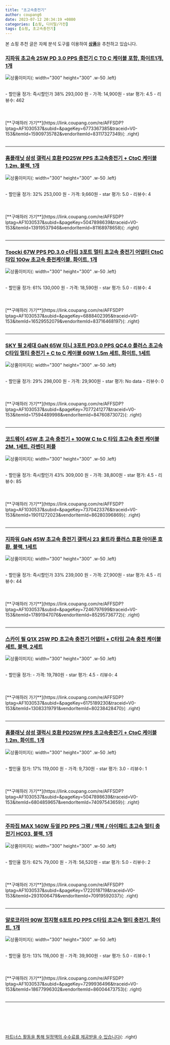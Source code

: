 ```yaml
---
title: "초고속충전기"
author: coupang6
date: 2023-07-12 20:34:19 +0800
categories: [쇼핑, 디이털/가전]
tags: [쇼핑, 초고속충전기]
---
```


본 쇼핑 추천 글은 자체 분석 도구를 이용하여 [**상품**](https://link.coupang.com/a/bao1ui)을 추천하고 있습니다.

### [지파워 초고속 25W PD 3.0 PPS 충전기 C TO C 케이블 포함, 화이트1개, 1개](https://link.coupang.com/re/AFFSDP?lptag=AF1030537&subid=&pageKey=6773367385&traceid=V0-153&itemId=15909735782&vendorItemId=83117327349)

![상품이미지](https://thumbnail10.coupangcdn.com/thumbnails/remote/230x230ex/image/vendor_inventory/1ccc/a9dfe61ca820926e4f2a8f211516e401d4b6b6cd5f8a7ad5f34afcd8942c.jpg){: width="300" height="300" .w-50 .left}


<br>
- 할인율 정가: 즉시할인가 38%  293,000   원
- 가격: 14,900원
- star 평가: 4.5
- 리뷰수: 462
<br>
<br>
<br>
<br>
[**구매하러 가기**](https://link.coupang.com/re/AFFSDP?lptag=AF1030537&subid=&pageKey=6773367385&traceid=V0-153&itemId=15909735782&vendorItemId=83117327349){: .right}
<br>
<br>

---

### [홈플래닛 삼성 갤럭시 호환 PD25W PPS 초고속충전기 + CtoC 케이블 1.2m, 블랙, 1개](https://link.coupang.com/re/AFFSDP?lptag=AF1030537&subid=&pageKey=5047898639&traceid=V0-153&itemId=13919537946&vendorItemId=81168978658)

![상품이미지](https://thumbnail7.coupangcdn.com/thumbnails/remote/230x230ex/image/retail/images/6656693914019012-69dcaae7-0642-4340-b144-700c54a89a78.png){: width="300" height="300" .w-50 .left}


<br>
- 할인율 정가: 32%  253,000   원
- 가격: 9,660원
- star 평가: 5.0
- 리뷰수: 4
<br>
<br>
<br>
<br>
[**구매하러 가기**](https://link.coupang.com/re/AFFSDP?lptag=AF1030537&subid=&pageKey=5047898639&traceid=V0-153&itemId=13919537946&vendorItemId=81168978658){: .right}
<br>
<br>

---

### [Toocki 67W PPS PD.3.0 c타입 3포트 멀티 초고속 충전기 어댑터 CtoC타입 100w 초고속 충전케이블, 화이트, 1개](https://link.coupang.com/re/AFFSDP?lptag=AF1030537&subid=&pageKey=6888402395&traceid=V0-153&itemId=16529552079&vendorItemId=83716468197)

![상품이미지](https://thumbnail7.coupangcdn.com/thumbnails/remote/230x230ex/image/vendor_inventory/cd04/be31eef49228817ec7fd08f7f63a6773ffb86bf91e61e9911ef3e8a8eb16.jpg){: width="300" height="300" .w-50 .left}


<br>
- 할인율 정가: 61%  130,000   원
- 가격: 18,590원
- star 평가: 5.0
- 리뷰수: 4
<br>
<br>
<br>
<br>
[**구매하러 가기**](https://link.coupang.com/re/AFFSDP?lptag=AF1030537&subid=&pageKey=6888402395&traceid=V0-153&itemId=16529552079&vendorItemId=83716468197){: .right}
<br>
<br>

---

### [SKY 필 2세대 GaN 65W 미니 3포트 PD3.0 PPS QC4.0 플러스 초고속 C타입 멀티 충전기 + C to C 케이블 60W 1.5m 세트, 화이트, 1세트](https://link.coupang.com/re/AFFSDP?lptag=AF1030537&subid=&pageKey=7077241277&traceid=V0-153&itemId=17594489998&vendorItemId=84760873072)

![상품이미지](https://thumbnail9.coupangcdn.com/thumbnails/remote/230x230ex/image/retail/images/4278387158168880-0a62b06d-da53-4040-8d4e-078c167fe2f1.jpg){: width="300" height="300" .w-50 .left}


<br>
- 할인율 정가: 29%  298,000   원
- 가격: 29,900원
- star 평가: No data
- 리뷰수: 0
<br>
<br>
<br>
<br>
[**구매하러 가기**](https://link.coupang.com/re/AFFSDP?lptag=AF1030537&subid=&pageKey=7077241277&traceid=V0-153&itemId=17594489998&vendorItemId=84760873072){: .right}
<br>
<br>

---

### [코드웨이 45W 초 고속 충전기 + 100W C to C 타입 초고속 충전 케이블 2M, 1세트, 라벤더 퍼플](https://link.coupang.com/re/AFFSDP?lptag=AF1030537&subid=&pageKey=7370423376&traceid=V0-153&itemId=19011272023&vendorItemId=86280396869)

![상품이미지](https://thumbnail10.coupangcdn.com/thumbnails/remote/230x230ex/image/vendor_inventory/4285/e5b7a492f6046c97bd010e1251ef3acd055cc5a15ead00b43190621c809d.jpg){: width="300" height="300" .w-50 .left}


<br>
- 할인율 정가: 즉시할인가 43%  309,000   원
- 가격: 38,800원
- star 평가: 4.5
- 리뷰수: 85
<br>
<br>
<br>
<br>
[**구매하러 가기**](https://link.coupang.com/re/AFFSDP?lptag=AF1030537&subid=&pageKey=7370423376&traceid=V0-153&itemId=19011272023&vendorItemId=86280396869){: .right}
<br>
<br>

---

### [지파워 GaN 45W 초고속 충전기 갤럭시 23 울트라 플러스 호환 아이폰 호환, 블랙, 1세트](https://link.coupang.com/re/AFFSDP?lptag=AF1030537&subid=&pageKey=7246797699&traceid=V0-153&itemId=17891947076&vendorItemId=85295736772)

![상품이미지](https://thumbnail6.coupangcdn.com/thumbnails/remote/230x230ex/image/vendor_inventory/7356/a5702b119d1babef5509e7b1fe8835d32481a51ca645066cf876d88f9f54.jpg){: width="300" height="300" .w-50 .left}


<br>
- 할인율 정가: 즉시할인가 33%  239,000   원
- 가격: 27,900원
- star 평가: 4.5
- 리뷰수: 44
<br>
<br>
<br>
<br>
[**구매하러 가기**](https://link.coupang.com/re/AFFSDP?lptag=AF1030537&subid=&pageKey=7246797699&traceid=V0-153&itemId=17891947076&vendorItemId=85295736772){: .right}
<br>
<br>

---

### [스카이 필 Q1X 25W PD 초고속 충전기 어댑터 + C타입 고속 충전 케이블 세트, 블랙, 2세트](https://link.coupang.com/re/AFFSDP?lptag=AF1030537&subid=&pageKey=6175189230&traceid=V0-153&itemId=13083319791&vendorItemId=80238428470)

![상품이미지](https://thumbnail8.coupangcdn.com/thumbnails/remote/230x230ex/image/retail/images/8661479735695663-ef91f318-56b4-4c4d-8fdf-58e3e31222d0.jpg){: width="300" height="300" .w-50 .left}


<br>
- 할인율 정가: 
- 가격: 19,780원
- star 평가: 4.5
- 리뷰수: 4
<br>
<br>
<br>
<br>
[**구매하러 가기**](https://link.coupang.com/re/AFFSDP?lptag=AF1030537&subid=&pageKey=6175189230&traceid=V0-153&itemId=13083319791&vendorItemId=80238428470){: .right}
<br>
<br>

---

### [홈플래닛 삼성 갤럭시 호환 PD25W PPS 초고속충전기 + CtoC 케이블 1.2m, 화이트, 1개](https://link.coupang.com/re/AFFSDP?lptag=AF1030537&subid=&pageKey=5047898639&traceid=V0-153&itemId=6804859657&vendorItemId=74097543659)

![상품이미지](https://thumbnail6.coupangcdn.com/thumbnails/remote/230x230ex/image/retail/images/649284310694399-29f95158-d090-44ce-a0b5-648dbaba4628.png){: width="300" height="300" .w-50 .left}


<br>
- 할인율 정가: 17%  119,000   원
- 가격: 9,730원
- star 평가: 3.0
- 리뷰수: 1
<br>
<br>
<br>
<br>
[**구매하러 가기**](https://link.coupang.com/re/AFFSDP?lptag=AF1030537&subid=&pageKey=5047898639&traceid=V0-153&itemId=6804859657&vendorItemId=74097543659){: .right}
<br>
<br>

---

### [주파집 MAX 140W 듀얼 PD PPS 그램 / 맥북 / 아이패드 초고속 멀티 충전기 HC03, 블랙, 1개](https://link.coupang.com/re/AFFSDP?lptag=AF1030537&subid=&pageKey=1722018719&traceid=V0-153&itemId=2931006479&vendorItemId=70919592037)

![상품이미지](https://thumbnail6.coupangcdn.com/thumbnails/remote/230x230ex/image/retail/images/352093035970139-64d31e04-3828-4a69-a4ae-5dc4f4200734.jpg){: width="300" height="300" .w-50 .left}


<br>
- 할인율 정가: 62%  79,000   원
- 가격: 56,520원
- star 평가: 5.0
- 리뷰수: 2
<br>
<br>
<br>
<br>
[**구매하러 가기**](https://link.coupang.com/re/AFFSDP?lptag=AF1030537&subid=&pageKey=1722018719&traceid=V0-153&itemId=2931006479&vendorItemId=70919592037){: .right}
<br>
<br>

---

### [알로코리아 90W 접지형 6포트 PD PPS C타입 초고속 멀티 충전기, 화이트, 1개](https://link.coupang.com/re/AFFSDP?lptag=AF1030537&subid=&pageKey=7299936496&traceid=V0-153&itemId=18677996302&vendorItemId=86004473753)

![상품이미지](https://thumbnail10.coupangcdn.com/thumbnails/remote/230x230ex/image/retail/images/2023/05/18/14/8/d155669b-6fa5-4064-a7b1-6e124e295fb0.jpg){: width="300" height="300" .w-50 .left}


<br>
- 할인율 정가: 13%  116,000   원
- 가격: 39,900원
- star 평가: 5.0
- 리뷰수: 1
<br>
<br>
<br>
<br>
[**구매하러 가기**](https://link.coupang.com/re/AFFSDP?lptag=AF1030537&subid=&pageKey=7299936496&traceid=V0-153&itemId=18677996302&vendorItemId=86004473753){: .right}
<br>
<br>

---
<br><br><br><br><br> [파트너스 활동을 통해 일정액의 수수료를 제공받을 수 있습니다](https://link.coupang.com/a/bao1ui){: .right}